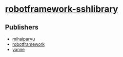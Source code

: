 # [robotframework-sshlibrary](https://pypi.org/project/robotframework-sshlibrary)



## Publishers
- [mihaiparvu](https://pypi.org/user/mihaiparvu)
- [robotframework](https://pypi.org/user/robotframework)
- [yanne](https://pypi.org/user/yanne)

